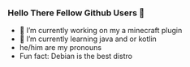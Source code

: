### Hello There Fellow Github Users 👋 ###

- 🔭 I’m currently working on my a minecraft plugin
- 🌱 I’m currently learning java and or kotlin
- he/him are my pronouns
- Fun fact: Debian is the best distro
